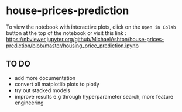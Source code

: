 # house-prices-prediction

To view the notebook with interactive plots, click on the `Open in Colab` button at the top of the notebook or visit this link :
https://nbviewer.jupyter.org/github/MichaelAshton/house-prices-prediction/blob/master/housing_price_prediction.ipynb

## TO DO
- add more documentation
- convert all matplotlib plots to plotly
- try out stacked models
- improve results e.g through hyperparameter search, more feature engineering
